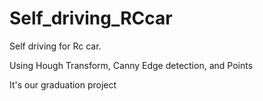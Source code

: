 # Self_driving_RCcar

Self driving for Rc car.


Using Hough Transform, Canny Edge detection, and Points


It's our graduation project

